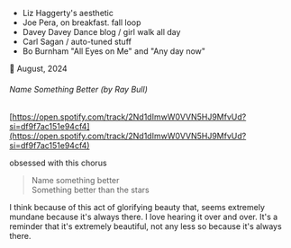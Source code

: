 ---
---


- Liz Haggerty's aesthetic
- Joe Pera, on breakfast. fall loop
- Davey Davey Dance blog / girl walk all day
- Carl Sagan / auto-tuned stuff
- Bo Burnham "All Eyes on Me" and "Any day now"

📅 August, 2024

###### Name Something Better (by Ray Bull)

[https://open.spotify.com/track/2Nd1dImwW0VVN5HJ9MfvUd?si=df9f7ac151e94cf4](https://open.spotify.com/track/2Nd1dImwW0VVN5HJ9MfvUd?si=df9f7ac151e94cf4)

obsessed with this chorus

> Name something better  
> Something better than the stars

I think because of this act of glorifying beauty that, seems extremely mundane because it's always there. I love hearing it over and over. It's a reminder that it's extremely beautiful, not any less so because it's always there.